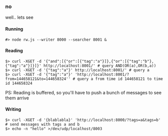 ### no
well.. lets see

#### Running 
```#> node rw.js --writer 8000 --searcher 8001 &```

#### Reading
```
$> curl -XGET -d '{"and":[{"or":[{"tag":"a"}]},{"or":[{"tag":"b"},{"tag":"a"}]}]}' http://localhost:8001/' # query AND(OR(a),OR(b,a))
$> curl -XGET -d '{"tag":"a"}' http://localhost:8001/' # query a
$> curl -XGET -d '{"tag":"a"}' 'http://localhost:8001/?from=144658121&to=144658324'' # query a from time id 144658121 to time id 144658324

```
PS: Reading is buffered, so you'll have to push a bunch of messages to see them arrive

#### Writing
```
$> curl -XGET -d '{blablabla}' 'http://localhost:8000/?tags=a&tags=b' # send messages with tags a and b
$> echo -n "hello" >/dev/udp/localhost/8003
```
